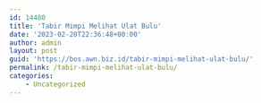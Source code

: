 ```yaml
---
id: 14480
title: 'Tabir Mimpi Melihat Ulat Bulu'
date: '2023-02-20T22:36:48+00:00'
author: admin
layout: post
guid: 'https://bos.awn.biz.id/tabir-mimpi-melihat-ulat-bulu/'
permalink: /tabir-mimpi-melihat-ulat-bulu/
categories:
    - Uncategorized
---
```


